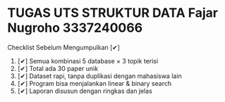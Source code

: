 # TUGAS UTS STRUKTUR DATA Fajar Nugroho 3337240066

Checklist Sebelum Mengumpulkan [✔]
1.  [✔] Semua kombinasi 5 database × 3 topik terisi
2.  [✔] Total ada 30 paper unik
3.  [✔] Dataset rapi, tanpa duplikasi dengan mahasiswa lain
4.  [✔] Program bisa menjalankan linear & binary search
5.  [✔] Laporan disusun dengan ringkas dan jelas 
